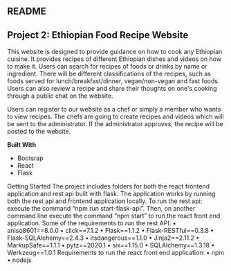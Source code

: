 
## README

## Project 2: Ethiopian Food Recipe Website

This website is designed to provide guidance on how to cook any Ethiopian cuisine.  It provides recipes of different Ethiopian dishes and videos on how to make it. Users can search for recipes of foods or drinks by name or ingredient. There will be different classifications of the recipes, such as foods served for lunch/breakfast/dinner, vegan/non-vegan and fast foods. Users can also review a recipe and share their thoughts on one's cooking through a public chat on the website.

Users can register to our website as a chef or simply a member who wants to view recipes. The chefs are going to create recipes and videos which will be sent to the administrator. If the administrator approves, the recipe will be posted to the website.

**Built With**
* Bootsrap
*  React
*  Flask

Getting Started
The project includes folders for both the react frontend application and rest api built with flask.
The application works by running both the rest api and frontend application locally. To run the rest api: execute the command “npm run start-flask-api”. Then, on another command line execute the command “npm start” to run the react front end application.
Some of the requirements to run the rest API:
•  aniso8601==8.0.0
•  click==7.1.2
•  Flask==1.1.2
•  Flask-RESTful==0.3.8
•  Flask-SQLAlchemy==2.4.3
•  itsdangerous==1.1.0
•  Jinja2==2.11.2
•  MarkupSafe==1.1.1
•  pytz==2020.1
•  six==1.15.0
•  SQLAlchemy==1.3.18
•  Werkzeug==1.0.1
Requirements to run the react front end application:
•  npm
•  nodejs
